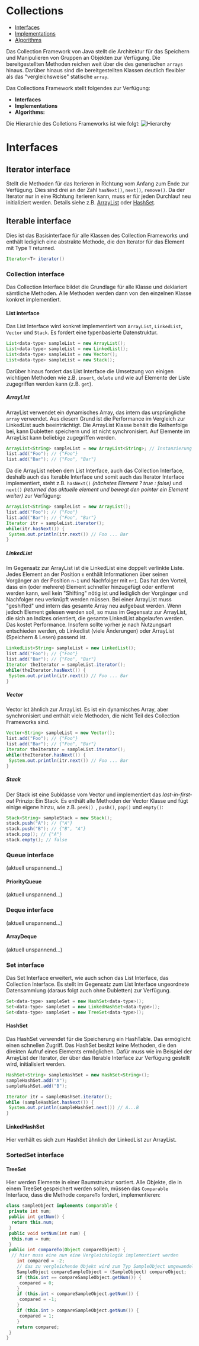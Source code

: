 # Collections

- [Interfaces](#Interfaces)
- [Implementations](#Implementations)
- [Algorithms](#Algorithms)

Das Collection Framework von Java stellt die Architektur für das Speichern und Manipulieren von 
Gruppen an Objekten zur Verfügung. Die bereitgestellten Methoden reichen weit über die des 
generischen `arrays` hinaus. Darüber hinaus sind die bereitgestellten Klassen deutlich flexibler 
als das "vergleichsweise" statische `array`.

Das Collections Framework stellt folgendes zur Verfügung:
- **Interfaces**
- **Implementations**
- **Algorithms:**

Die Hierarchie des Colletions Frameworks ist wie folgt:
![Hierarchy](/Images/collections.png)

# Interfaces
## Iterator interface
Stellt die Methoden für das Iterieren in Richtung vom Anfang zum Ende zur Verfügung. Dies sind 
drei an der Zahl `hasNext()`, `next()`, `remove()`. Da der Iterator nur in eine Richtung 
iterieren kann, muss er für jeden Durchlauf neu initializiert werden. Details siehe z.B. 
[ArrayList](#ArrayList) oder [HashSet](#HashSet).

## Iterable interface
Dies ist das Basisinterface für alle Klassen des Collection Frameworks und enthält lediglich 
eine abstrakte Methode, die den Iterator für das Element mit Type `T` returned.

```java
Iterator<T> iterator()
```

### Collection interface
Das Collection Interface bildet die Grundlage für alle Klasse und deklariert sämtliche Methoden. 
Alle Methoden werden dann von den einzelnen Klasse konkret implementiert.

#### List interface
Das List Interface wird konkret implementiert von `ArrayList`, `LinkedList`, `Vector` und 
`Stack`. Es fordert eine typenbasierte Datenstruktur.

```java
List<data-type> sampleList = new ArrayList();
List<data-type> sampleList = new LinkedList();
List<data-type> sampleList = new Vector();
List<data-type> sampleList = new Stack(); 
```

Darüber hinaus fordert das List Interface die Umsetzung von einigen wichtigen Methoden wie z.B. 
`insert`, `delete` und wie auf Elemente der Liste zugegriffen werden kann (z.B. `get`).

##### ArrayList
ArrayList verwendet ein dynamisches Array, das intern das ursprüngliche `array` verwendet. Aus 
diesem Grund ist die Performance im Vergleich zur LinkedList auch beeinträchtigt. Die ArrayList 
Klasse behält die Reihenfolge bei, kann Dubletten speichern und ist nicht synchronisiert. Auf 
Elemente im ArrayList kann beliebige zugegriffen werden.

```java
ArrayList<String> sampleList = new ArrayList<String>; // Instanzierung
list.add("Foo"); // {"Foo"}
list.add("Bar"); // {"Foo", "Bar"}
```

Da die ArrayList neben dem List Interface, auch das Collection Interface, deshalb auch das 
Iterable Interface und somit auch das Iterator Interface implementiert, steht z.B. `hasNext()` 
_(nächstes Element ? true : false)_
und  `next()` _(returned das aktuelle element und bewegt den pointer ein Element weiter)_ zur 
Verfügung:

```java
ArrayList<String> sampleList = new ArrayList();
list.add("Foo"); // {"Foo"}
list.add("Bar"); // {"Foo", "Bar"}
Iterator itr = sampleList.iterator(); 
while(itr.hasNext()) {
 System.out.println(itr.next()) // Foo ... Bar
}
```
##### LinkedList
Im Gegensatz zur ArrayList ist die LinkedList eine doppelt verlinkte Liste. Jedes Element an der 
Position `n` enthält Informationen über seinen Vorgänger an der Position `n-1` und Nachfolger 
mit `n+1`. Das hat den Vorteil, dass ein (oder mehrere) Element schneller hinzugefügt oder entfernt 
werden kann, weil kein "Shifting" nötig ist und lediglich der Vorgänger und Nachfolger neu 
verknüpft werden müssen. Bei einer ArrayList muss "geshifted" und intern das gesamte Array 
neu aufgebaut werden. 
Wenn jedoch Element gelesen werden soll, so muss im Gegensatz zur ArrayList, die sich an Indizes orientiert, 
die gesamte LinkedList abgelaufen werden. Das kostet Performance. Insofern sollte vorher je nach Nutzungsart 
entschieden werden, ob Linkedlist (viele Änderungen) oder ArrayList (Speichern & Lesen) passend ist.

```java
LinkedList<String> sampleList = new LinkedList();
list.add("Foo"); // {"Foo"}
list.add("Bar"); // {"Foo", "Bar"}
Iterator theIterator = sampleList.iterator(); 
while(theIterator.hasNext()) {
 System.out.println(itr.next()) // Foo ... Bar
}
```

##### Vector
Vector ist ähnlich zur ArrayList. Es ist ein dynamisches Array, aber synchronisiert und enthält 
viele Methoden, die nicht Teil des Collection Frameworks sind.

```java
Vector<String> sampleList = new Vector();
list.add("Foo"); // {"Foo"}
list.add("Bar"); // {"Foo", "Bar"}
Iterator theIterator = sampleList.iterator(); 
while(theIterator.hasNext()) {
 System.out.println(itr.next()) // Foo ... Bar
}
```
##### Stack
Der Stack ist eine Subklasse vom Vector und implementiert das _last-in-first-out_ Prinzip: Ein 
Stack. Es enthält alle Methoden der Vector Klasse und fügt einige eigene hinzu, wie z.B. `peek()
`, `push()`, `pop()` und `empty()`:

```java
Stack<String> sampleStack = new Stack();
stack.push("A"); // {"A"}
stack.push("B"); // {"B", "A"}
stack.pop(); // {"A"}
stack.empty(); // false
```

### Queue interface
(aktuell unspannend...)
#### PriorityQueue
(aktuell unspannend...)
### Deque interface
(aktuell unspannend...)
#### ArrayDeque
(aktuell unspannend...)

### Set interface
Das Set Interface erweitert, wie auch schon das List Interface, das Collection Interface. Es 
stellt im Gegensatz zum List Interface ungeordnete Datensammlung (daraus folgt auch ohne Dubletten) 
zur Verfügung.

```java
Set<data-type> sampleSet = new HashSet<data-type>();
Set<data-type> sampleSet = new LinkedHashSet<data-type>();
Set<data-type> sampleSet = new TreeSet<data-type>();
```
#### HashSet
Das HashSet verwendet für die Speicherung ein HashTable. Das ermöglicht einen schnellen Zugriff. 
Das HashSet besitzt keine Methoden, die den direkten Aufruf eines Elements ermöglichen. Dafür 
muss wie im Beispiel der ArrayList der Iterator, der über das Iterable Interface zur Verfügung 
gestellt wird, initialisiert werden.

```java
HashSet<String> sampleHashSet = new HashSet<String>();
sampleHashSet.add("A");
sampleHashSet.add("B");

Iterator itr = sampleHashSet.iterator();
while (sampleHashSet.hasNext()) {
 System.out.println(sampleHashSet.next()) // A...B
}
```
#### LinkedHashSet
Hier verhält es sich zum HashSet ähnlich der LinkedList zur ArrayList. 

### SortedSet interface
#### TreeSet
Hier werden Elemente in einer Baumstruktur sortiert. Alle Objekte, die in einem TreeSet 
gespeichert werden sollen, müssen das `Comparable` Interface, dass die Methode 
`compareTo` fordert, implementieren:

```java
class sampleObject implements Comparable {
 private int num;
 public int getNum() {
  return this.num;
 }
 public void setNum(int num) {
  this.num = num;
 }
 public int compareTo(Object compareObject) {
  // hier muss eine nun eine Vergleichslogik implementiert werden
	int compared = -2;
	// das zu vergleichende Objekt wird zum Typ SampleObject umgewandelt
	SampleObject compareSampleObject = (SampleObject) compareObject;
	if (this.int == compareSampleObject.getNum()) {
	 compared = 0;
	}
	if (this.int < compareSampleObject.getNum()) {
	 compared = -1;
	}
	if (this.int > compareSampleObject.getNum()) {
	 compared = 1;
	}
	return compared;
 }
}
```
